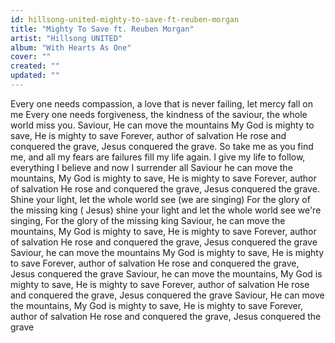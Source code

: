 ```yaml
---
id: hillsong-united-mighty-to-save-ft-reuben-morgan
title: "Mighty To Save ft. Reuben Morgan"
artist: "Hillsong UNITED"
album: "With Hearts As One"
cover: ""
created: ""
updated: ""
---
```


Every one needs compassion,
 a love that is never failing,
let mercy fall on me
Every one needs forgiveness,
the kindness of the saviour,
the whole world miss you.
Saviour,  He can move the mountains
My God is mighty to save, He is mighty to save
Forever, author of salvation
He rose and conquered the grave, Jesus  conquered the grave.
So take me as you find me,
and all my fears are failures
fill my life again.
I give my life to follow,
everything I believe
and now I surrender all
Saviour he can move the mountains,
My God is mighty to save,  He is mighty to save
Forever,  author of salvation
He rose and conquered the grave, Jesus conquered the grave.
Shine your light,  let the whole world see
     (we are singing)
For the glory of the missing king
( Jesus)
shine your light and let the whole world see
we're singing, For the glory of the missing king
Saviour,  he can move the mountains,
My God  is mighty to save,  He is mighty to save
Forever,  author of salvation
He rose and conquered the grave,  Jesus conquered the grave
Saviour,  he can move the mountains
My God is mighty to save,  He is mighty to save
Forever,  author of salvation
He rose and conquered the grave, Jesus conquered the grave
Saviour,  he can move the mountains,
My God is mighty to save,  He is mighty to save
Forever, author of salvation
He rose and conquered the grave,
Jesus conquered the grave
Saviour,  He can move the mountains,
My God is mighty to save,  He is mighty to save
Forever,  author of salvation
He rose and  conquered the grave, Jesus conquered the grave